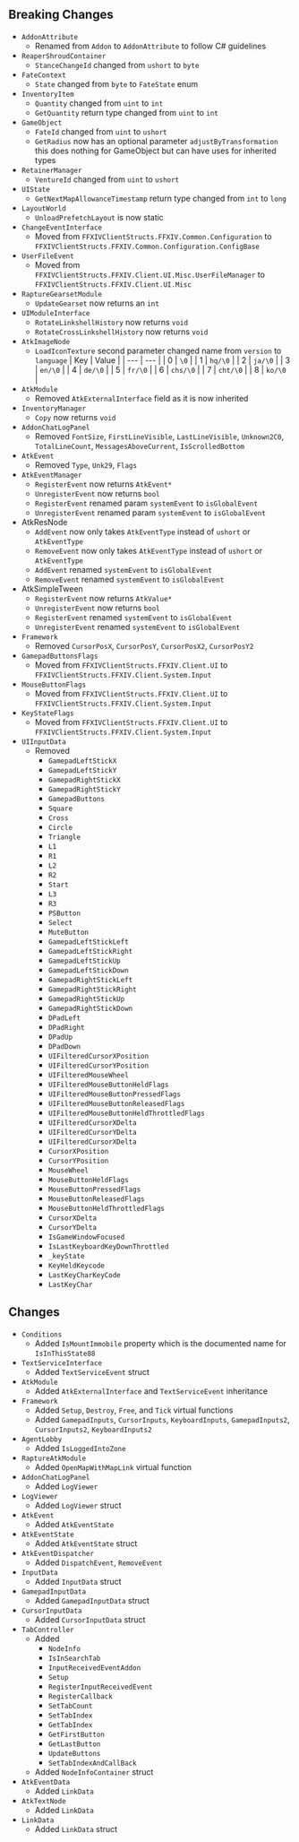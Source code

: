 ## Breaking Changes
- `AddonAttribute`
  - Renamed from `Addon` to `AddonAttribute` to follow C# guidelines
- `ReaperShroudContainer`
  - `StanceChangeId` changed from `ushort` to `byte`
- `FateContext`
  - `State` changed from `byte` to `FateState` enum
- `InventoryItem`
  - `Quantity` changed from `uint` to `int`
  - `GetQuantity` return type changed from `uint` to `int`
- `GameObject`
  - `FateId` changed from `uint` to `ushort`
  - `GetRadius` now has an optional parameter `adjustByTransformation` this does nothing for GameObject but can have uses for inherited types
- `RetainerManager`
  - `VentureId` changed from `uint` to `ushort`
- `UIState`
  - `GetNextMapAllowanceTimestamp` return type changed from `int` to `long`
- `LayoutWorld`
  - `UnloadPrefetchLayout` is now static
- `ChangeEventInterface`
  - Moved from `FFXIVClientStructs.FFXIV.Common.Configuration` to `FFXIVClientStructs.FFXIV.Common.Configuration.ConfigBase`
- `UserFileEvent`
  - Moved from `FFXIVClientStructs.FFXIV.Client.UI.Misc.UserFileManager` to `FFXIVClientStructs.FFXIV.Client.UI.Misc`
- `RaptureGearsetModule`
  - `UpdateGearset` now returns an `int`
- `UIModuleInterface`
  - `RotateLinkshellHistory` now returns `void`
  - `RotateCrossLinkshellHistory` now returns `void`
- `AtkImageNode`
  - `LoadIconTexture` second parameter changed name from `version` to `language` 
    | Key | Value |
    | --- | --- |
    | 0 | `\0` |
    | 1 | `hq/\0` |
    | 2 | `ja/\0` |
    | 3 | `en/\0` |
    | 4 | `de/\0` |
    | 5 | `fr/\0` |
    | 6 | `chs/\0` |
    | 7 | `cht/\0` |
    | 8 | `ko/\0` |
- `AtkModule`
  - Removed `AtkExternalInterface` field as it is now inherited
- `InventoryManager`
  - `Copy` now returns `void`
- `AddonChatLogPanel`
  - Removed `FontSize`, `FirstLineVisible`, `LastLineVisible`, `Unknown2C0`, `TotalLineCount`, `MessagesAboveCurrent`, `IsScrolledBottom`
- `AtkEvent`
  - Removed `Type`, `Unk29`, `Flags`
- `AtkEventManager`
  - `RegisterEvent` now returns `AtkEvent*`
  - `UnregisterEvent` now returns `bool`
  - `RegisterEvent` renamed param `systemEvent` to `isGlobalEvent`
  - `UnregisterEvent` renamed param `systemEvent` to `isGlobalEvent`
- AtkResNode
  - `AddEvent` now only takes `AtkEventType` instead of `ushort` or `AtkEventType`
  - `RemoveEvent` now only takes `AtkEventType` instead of `ushort` or `AtkEventType`
  - `AddEvent` renamed `systemEvent` to `isGlobalEvent`
  - `RemoveEvent` renamed `systemEvent` to `isGlobalEvent`
- AtkSimpleTween
  - `RegisterEvent` now returns `AtkValue*`
  - `UnregisterEvent` now returns `bool`
  - `RegisterEvent` renamed `systemEvent` to `isGlobalEvent`
  - `UnregisterEvent` renamed `systemEvent` to `isGlobalEvent`
- `Framework`
  - Removed `CursorPosX`, `CursorPosY`, `CursorPosX2`, `CursorPosY2`
- `GamepadButtonsFlags`
  - Moved from `FFXIVClientStructs.FFXIV.Client.UI` to `FFXIVClientStructs.FFXIV.Client.System.Input`
- `MouseButtonFlags`
  - Moved from `FFXIVClientStructs.FFXIV.Client.UI` to `FFXIVClientStructs.FFXIV.Client.System.Input`
- `KeyStateFlags`
  - Moved from `FFXIVClientStructs.FFXIV.Client.UI` to `FFXIVClientStructs.FFXIV.Client.System.Input`
- `UIInputData`
  - Removed 
    - `GamepadLeftStickX`
    - `GamepadLeftStickY`
    - `GamepadRightStickX`
    - `GamepadRightStickY`
    - `GamepadButtons`
    - `Square`
    - `Cross`
    - `Circle`
    - `Triangle`
    - `L1`
    - `R1`
    - `L2`
    - `R2`
    - `Start`
    - `L3`
    - `R3`
    - `PSButton`
    - `Select`
    - `MuteButton`
    - `GamepadLeftStickLeft`
    - `GamepadLeftStickRight`
    - `GamepadLeftStickUp`
    - `GamepadLeftStickDown`
    - `GamepadRightStickLeft`
    - `GamepadRightStickRight`
    - `GamepadRightStickUp`
    - `GamepadRightStickDown`
    - `DPadLeft`
    - `DPadRight`
    - `DPadUp`
    - `DPadDown`
    - `UIFilteredCursorXPosition`
    - `UIFilteredCursorYPosition`
    - `UIFilteredMouseWheel`
    - `UIFilteredMouseButtonHeldFlags`
    - `UIFilteredMouseButtonPressedFlags`
    - `UIFilteredMouseButtonReleasedFlags`
    - `UIFilteredMouseButtonHeldThrottledFlags`
    - `UIFilteredCursorXDelta`
    - `UIFilteredCursorYDelta`
    - `UIFilteredCursorXDelta`
    - `CursorXPosition`
    - `CursorYPosition`
    - `MouseWheel`
    - `MouseButtonHeldFlags`
    - `MouseButtonPressedFlags`
    - `MouseButtonReleasedFlags`
    - `MouseButtonHeldThrottledFlags`
    - `CursorXDelta`
    - `CursorYDelta`
    - `IsGameWindowFocused`
    - `IsLastKeyboardKeyDownThrottled`
    - `_keyState`
    - `KeyHeldKeycode`
    - `LastKeyCharKeyCode`
    - `LastKeyChar`

## Changes
- `Conditions`
  - Added `IsMountImmobile` property which is the documented name for `IsInThisState88`
- `TextServiceInterface`
  - Added `TextServiceEvent` struct
- `AtkModule`
  - Added `AtkExternalInterface` and `TextServiceEvent` inheritance
- `Framework`
  - Added `Setup`, `Destroy`, `Free`, and `Tick` virtual functions
  - Added `GamepadInputs`, `CursorInputs`, `KeyboardInputs`, `GamepadInputs2`, `CursorInputs2`, `KeyboardInputs2`
- `AgentLobby`
  - Added `IsLoggedIntoZone`
- `RaptureAtkModule`
  - Added `OpenMapWithMapLink` virtual function
- `AddonChatLogPanel`
  - Added `LogViewer`
- `LogViewer`
  - Added `LogViewer` struct
- `AtkEvent`
  - Added `AtkEventState`
- `AtkEventState`
  - Added `AtkEventState` struct
- `AtkEventDispatcher`
  - Added `DispatchEvent`, `RemoveEvent`
- `InputData`
  - Added `InputData` struct
- `GamepadInputData`
  - Added `GamepadInputData` struct
- `CursorInputData`
  - Added `CursorInputData` struct
- `TabController`
  - Added 
    - `NodeInfo`
    - `IsInSearchTab`
    - `InputReceivedEventAddon`
    - `Setup`
    - `RegisterInputReceivedEvent`
    - `RegisterCallback`
    - `SetTabCount`
    - `SetTabIndex`
    - `GetTabIndex`
    - `GetFirstButton`
    - `GetLastButton`
    - `UpdateButtons`
    - `SetTabIndexAndCallBack`
  - Added `NodeInfoContainer` struct
- `AtkEventData`
  - Added `LinkData`
- `AtkTextNode`
  - Added `LinkData`
- `LinkData`
  - Added `LinkData` struct

